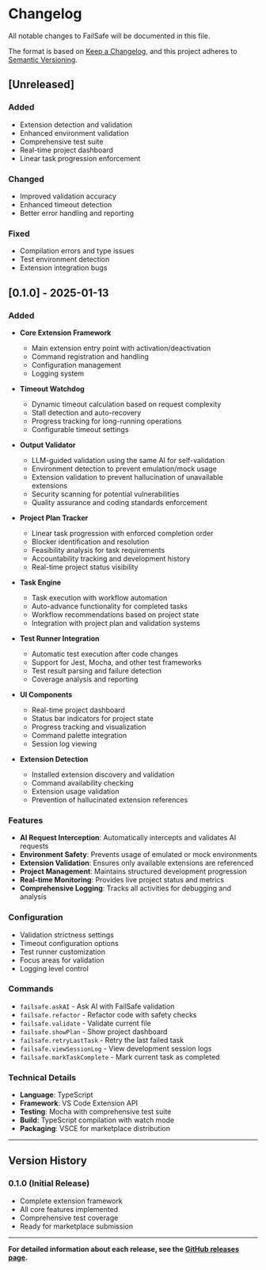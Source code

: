 # Changelog

All notable changes to FailSafe will be documented in this file.

The format is based on [Keep a Changelog](https://keepachangelog.com/en/1.0.0/),
and this project adheres to [Semantic Versioning](https://semver.org/spec/v2.0.0.html).

## [Unreleased]

### Added
- Extension detection and validation
- Enhanced environment validation
- Comprehensive test suite
- Real-time project dashboard
- Linear task progression enforcement

### Changed
- Improved validation accuracy
- Enhanced timeout detection
- Better error handling and reporting

### Fixed
- Compilation errors and type issues
- Test environment detection
- Extension integration bugs

## [0.1.0] - 2025-01-13

### Added
- **Core Extension Framework**
  - Main extension entry point with activation/deactivation
  - Command registration and handling
  - Configuration management
  - Logging system

- **Timeout Watchdog**
  - Dynamic timeout calculation based on request complexity
  - Stall detection and auto-recovery
  - Progress tracking for long-running operations
  - Configurable timeout settings

- **Output Validator**
  - LLM-guided validation using the same AI for self-validation
  - Environment detection to prevent emulation/mock usage
  - Extension validation to prevent hallucination of unavailable extensions
  - Security scanning for potential vulnerabilities
  - Quality assurance and coding standards enforcement

- **Project Plan Tracker**
  - Linear task progression with enforced completion order
  - Blocker identification and resolution
  - Feasibility analysis for task requirements
  - Accountability tracking and development history
  - Real-time project status visibility

- **Task Engine**
  - Task execution with workflow automation
  - Auto-advance functionality for completed tasks
  - Workflow recommendations based on project state
  - Integration with project plan and validation systems

- **Test Runner Integration**
  - Automatic test execution after code changes
  - Support for Jest, Mocha, and other test frameworks
  - Test result parsing and failure detection
  - Coverage analysis and reporting

- **UI Components**
  - Real-time project dashboard
  - Status bar indicators for project state
  - Progress tracking and visualization
  - Command palette integration
  - Session log viewing

- **Extension Detection**
  - Installed extension discovery and validation
  - Command availability checking
  - Extension usage validation
  - Prevention of hallucinated extension references

### Features
- **AI Request Interception**: Automatically intercepts and validates AI requests
- **Environment Safety**: Prevents usage of emulated or mock environments
- **Extension Validation**: Ensures only available extensions are referenced
- **Project Management**: Maintains structured development progression
- **Real-time Monitoring**: Provides live project status and metrics
- **Comprehensive Logging**: Tracks all activities for debugging and analysis

### Configuration
- Validation strictness settings
- Timeout configuration options
- Test runner customization
- Focus areas for validation
- Logging level control

### Commands
- `failsafe.askAI` - Ask AI with FailSafe validation
- `failsafe.refactor` - Refactor code with safety checks
- `failsafe.validate` - Validate current file
- `failsafe.showPlan` - Show project dashboard
- `failsafe.retryLastTask` - Retry the last failed task
- `failsafe.viewSessionLog` - View development session logs
- `failsafe.markTaskComplete` - Mark current task as completed

### Technical Details
- **Language**: TypeScript
- **Framework**: VS Code Extension API
- **Testing**: Mocha with comprehensive test suite
- **Build**: TypeScript compilation with watch mode
- **Packaging**: VSCE for marketplace distribution

---

## Version History

### 0.1.0 (Initial Release)
- Complete extension framework
- All core features implemented
- Comprehensive test coverage
- Ready for marketplace submission

---

**For detailed information about each release, see the [GitHub releases page](https://github.com/WulfForge/Cursor-FailSafe/releases).** 